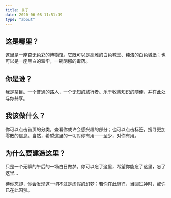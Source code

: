 ```yaml
---
title: 关于
date: 2020-06-08 11:51:39
type: "about"
---
```

## 这是哪里？

这里是一座杳无色彩的博物馆。它既可以是高雅的白色教堂、纯洁的白色城堡；也可以是一座黑白的监牢，一碗阴郁的毒药。

## 你是谁？

我是茶目。一个普通的路人，一个无知的旅行者。乐于收集知识的随便，并在此处与你共享。

## 我该做什么？

你可以点击首页的分类，查看你或许会感兴趣的部分；也可以点击标签，搜寻更加零散的信息。当然，希望这里的一切对你有用——至少，对你有用。

## 为什么要建造这里？

只是一个无聊的午后的一场白日做梦。你可以忘了这里，希望你能忘了这里，忘了这里...

待你忘却，你会发现这一切不过是虚假的幻梦；若你在此徜徉，当回过神时，或许已在此囚禁。
